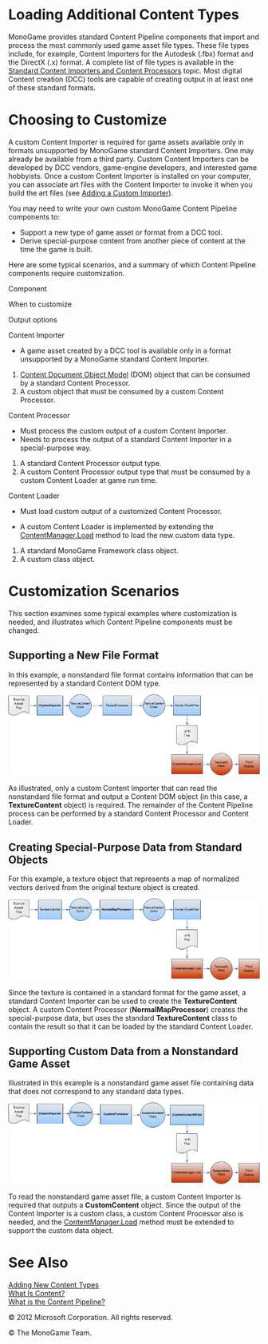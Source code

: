 ﻿

# Loading Additional Content Types

MonoGame provides standard Content Pipeline components that import and process the most commonly used game asset file types. These file types include, for example, Content Importers for the Autodesk (.fbx) format and the DirectX (.x) format. A complete list of file types is available in the [Standard Content Importers and Content Processors](CP_StdImpsProcs.md) topic. Most digital Content creation (DCC) tools are capable of creating output in at least one of these standard formats.

# Choosing to Customize

A custom Content Importer is required for game assets available only in formats unsupported by MonoGame standard Content Importers. One may already be available from a third party. Custom Content Importers can be developed by DCC vendors, game-engine developers, and interested game hobbyists. Once a custom Content Importer is installed on your computer, you can associate art files with the Content Importer to invoke it when you build the art files (see [Adding a Custom Importer](CP_AddCustomProcImp.md)).

You may need to write your own custom MonoGame Content Pipeline components to:

*   Support a new type of game asset or format from a DCC tool.
*   Derive special-purpose content from another piece of content at the time the game is built.

Here are some typical scenarios, and a summary of which Content Pipeline components require customization.

Component

When to customize

Output options

Content Importer

*   A game asset created by a DCC tool is available only in a format unsupported by a MonoGame standard Content Importer.

1.  [Content Document Object Model](CP_DOM.md) (DOM) object that can be consumed by a standard Content Processor.
2.  A custom object that must be consumed by a custom Content Processor.

Content Processor

*   Must process the custom output of a custom Content Importer.
*   Needs to process the output of a standard Content Importer in a special-purpose way.

1.  A standard Content Processor output type.
2.  A custom Content Processor output type that must be consumed by a custom Content Loader at game run time.

Content Loader

*   Must load custom output of a customized Content Processor.
    
*   A custom Content Loader is implemented by extending the [ContentManager.Load](M_Microsoft_Xna_Framework_Content_ContentManager_Load``1.md) method to load the new custom data type.
    

1.  A standard MonoGame Framework class object.
2.  A custom class object.

# Customization Scenarios

This section examines some typical examples where customization is needed, and illustrates which Content Pipeline components must be changed.

## Supporting a New File Format

In this example, a nonstandard file format contains information that can be represented by a standard Content DOM type.

![](CP_CustomImporter.png)

As illustrated, only a custom Content Importer that can read the nonstandard file format and output a Content DOM object (in this case, a **TextureContent** object) is required. The remainder of the Content Pipeline process can be performed by a standard Content Processor and Content Loader.

## Creating Special-Purpose Data from Standard Objects

For this example, a texture object that represents a map of normalized vectors derived from the original texture object is created.

![](CP_Sprite_Effects.png)

Since the texture is contained in a standard format for the game asset, a standard Content Importer can be used to create the **TextureContent** object. A custom Content Processor (**NormalMapProcessor**) creates the special-purpose data, but uses the standard **TextureContent** class to contain the result so that it can be loaded by the standard Content Loader.

## Supporting Custom Data from a Nonstandard Game Asset

Illustrated in this example is a nonstandard game asset file containing data that does not correspond to any standard data types.

![](CP_CustomData.png)

To read the nonstandard game asset file, a custom Content Importer is required that outputs a **CustomContent** object. Since the output of the Content Importer is a custom class, a custom Content Processor also is needed, and the [ContentManager.Load](M_Microsoft_Xna_Framework_Content_ContentManager_Load``1.md) method must be extended to support the custom data object.

# See Also

[Adding New Content Types](CP_Content_Advanced.md)  
[What Is Content?](CP_Overview.md)  
[What is the Content Pipeline?](CP_Architecture.md)  

© 2012 Microsoft Corporation. All rights reserved.

© The MonoGame Team.
